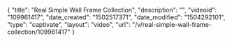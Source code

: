 {
    "title": "Real Simple Wall Frame Collection",
    "description": "",
    "videoid": "109961417",
    "date_created": "1502517371",
    "date_modified": "1504292101",
    "type": "captivate",
    "layout": "video",
    "url": "\/v\/real-simple-wall-frame-collection\/109961417"
}